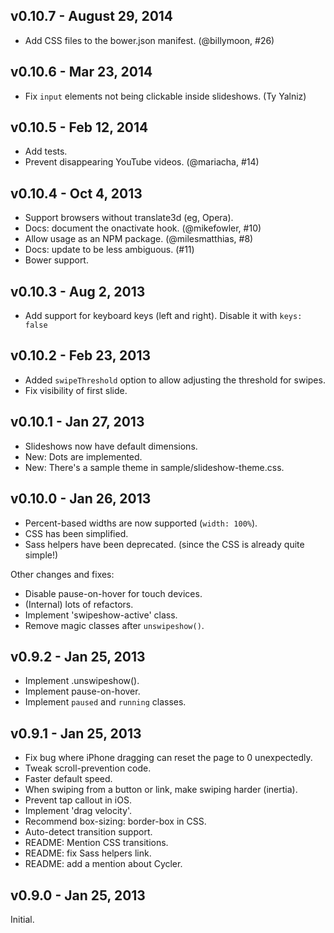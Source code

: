 ## v0.10.7 - August 29, 2014

 * Add CSS files to the bower.json manifest. (@billymoon, #26)

v0.10.6 - Mar 23, 2014
----------------------

 * Fix `input` elements not being clickable inside slideshows. (Ty Yalniz)

v0.10.5 - Feb 12, 2014
----------------------

 * Add tests.
 * Prevent disappearing YouTube videos. (@mariacha, #14)

v0.10.4 - Oct 4, 2013
---------------------

 * Support browsers without translate3d (eg, Opera).
 * Docs: document the onactivate hook. (@mikefowler, #10)
 * Allow usage as an NPM package. (@milesmatthias, #8)
 * Docs: update to be less ambiguous. (#11)
 * Bower support.

v0.10.3 - Aug 2, 2013
---------------------

  * Add support for keyboard keys (left and right). Disable it with `keys: 
  false`

v0.10.2 - Feb 23, 2013
----------------------

  * Added `swipeThreshold` option to allow adjusting the threshold for swipes.
  * Fix visibility of first slide.

v0.10.1 - Jan 27, 2013
----------------------

  * Slideshows now have default dimensions.
  * New: Dots are implemented.
  * New: There's a sample theme in sample/slideshow-theme.css.

v0.10.0 - Jan 26, 2013
----------------------

  * Percent-based widths are now supported (`width: 100%`).
  * CSS has been simplified.
  * Sass helpers have been deprecated. (since the CSS is already quite simple!)

Other changes and fixes:

  * Disable pause-on-hover for touch devices.
  * (Internal) lots of refactors.
  * Implement 'swipeshow-active' class.
  * Remove magic classes after `unswipeshow()`.

v0.9.2 - Jan 25, 2013
---------------------

  * Implement .unswipeshow().
  * Implement pause-on-hover.
  * Implement `paused` and `running` classes.

v0.9.1 - Jan 25, 2013
---------------------

  * Fix bug where iPhone dragging can reset the page to 0 unexpectedly.
  * Tweak scroll-prevention code.
  * Faster default speed.
  * When swiping from a button or link, make swiping harder (inertia).
  * Prevent tap callout in iOS.
  * Implement 'drag velocity'.
  * Recommend box-sizing: border-box in CSS.
  * Auto-detect transition support.
  * README: Mention CSS transitions.
  * README: fix Sass helpers link.
  * README: add a mention about Cycler.

v0.9.0 - Jan 25, 2013
---------------------

Initial.
